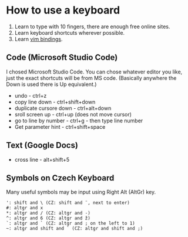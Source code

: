 # How to use a keyboard

1. Learn to type with 10 fingers, there are enough free online sites.
2. Learn keyboard shortcuts wherever possible.
3. Learn [vim bindings](youtube.com/results?search_query=learn+vim+ThePrimeagen).

## Code (Microsoft Studio Code)

I chosed Microsoft Studio Code. 
You can chose whatever editor you like, just the exact shortcuts will be from MS code.
(Basically anywhere the Down is used there is Up equivalent.)

- undo - ctrl+z
- copy line down - ctrl+shift+down
- duplicate cursore down - ctrl+alt+down
- sroll screen up - ctrl+up (does not move cursor)
- go to line by number - ctrl+g - then type line number
- Get parameter hint - ctrl+shift+space

## Text (Google Docs)

- cross line - alt+shift+5

## Symbols on Czech Keyboard

Many useful symbols may be input using Right Alt (AltGr) key.

```
': shift and \ (CZ: shift and ¨, next to enter)
#: altgr and x
*: altgr and / (CZ: altgr and -)
^: altgr and 6 (CZ: altgr and ž)
`: altgr and ` (CZ: altgr and ; on the left to 1)
~: altgr and shift and ` (CZ: altgr and shift and ;)
```

